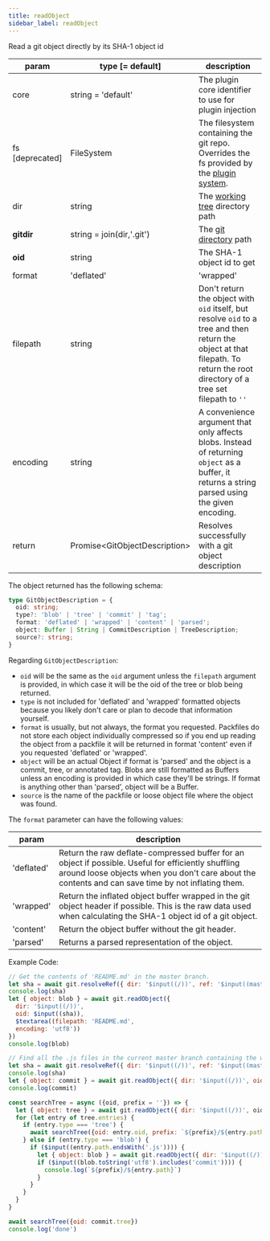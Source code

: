 ```yaml
---
title: readObject
sidebar_label: readObject
---
```


Read a git object directly by its SHA-1 object id

| param           | type [= default]                                         | description                                                                                                                                                                     |
| --------------- | -------------------------------------------------------- | ------------------------------------------------------------------------------------------------------------------------------------------------------------------------------- |
| core            | string = 'default'                                       | The plugin core identifier to use for plugin injection                                                                                                                          |
| fs [deprecated] | FileSystem                                               | The filesystem containing the git repo. Overrides the fs provided by the [plugin system](./plugin_fs.md).                                                                       |
| dir             | string                                                   | The [working tree](dir-vs-gitdir.md) directory path                                                                                                                             |
| **gitdir**      | string = join(dir,'.git')                                | The [git directory](dir-vs-gitdir.md) path                                                                                                                                      |
| **oid**         | string                                                   | The SHA-1 object id to get                                                                                                                                                      |
| format          | 'deflated' | 'wrapped' | 'content' | 'parsed' = 'parsed' | What format to return the object in. The choices are described in more detail below.                                                                                            |
| filepath        | string                                                   | Don't return the object with `oid` itself, but resolve `oid` to a tree and then return the object at that filepath. To return the root directory of a tree set filepath to `''` |
| encoding        | string                                                   | A convenience argument that only affects blobs. Instead of returning `object` as a buffer, it returns a string parsed using the given encoding.                                 |
| return          | Promise\<GitObjectDescription\>                          | Resolves successfully with a git object description                                                                                                                             |

The object returned has the following schema:

```ts
type GitObjectDescription = {
  oid: string;
  type?: 'blob' | 'tree' | 'commit' | 'tag';
  format: 'deflated' | 'wrapped' | 'content' | 'parsed';
  object: Buffer | String | CommitDescription | TreeDescription;
  source?: string;
}
```

Regarding `GitObjectDescription`:

- `oid` will be the same as the `oid` argument unless the `filepath` argument is provided, in which case it will be the oid of the tree or blob being returned.
- `type` is not included for 'deflated' and 'wrapped' formatted objects because you likely don't care or plan to decode that information yourself.
- `format` is usually, but not always, the format you requested. Packfiles do not store each object individually compressed so if you end up reading the object from a packfile it will be returned in format 'content' even if you requested 'deflated' or 'wrapped'.
- `object` will be an actual Object if format is 'parsed' and the object is a commit, tree, or annotated tag. Blobs are still formatted as Buffers unless an encoding is provided in which case they'll be strings. If format is anything other than 'parsed', object will be a Buffer.
- `source` is the name of the packfile or loose object file where the object was found.

The `format` parameter can have the following values:

| param      | description                                                                                                                                                                                               |
| ---------- | --------------------------------------------------------------------------------------------------------------------------------------------------------------------------------------------------------- |
| 'deflated' | Return the raw deflate-compressed buffer for an object if possible. Useful for efficiently shuffling around loose objects when you don't care about the contents and can save time by not inflating them. |
| 'wrapped'  | Return the inflated object buffer wrapped in the git object header if possible. This is the raw data used when calculating the SHA-1 object id of a git object.                                           |
| 'content'  | Return the object buffer without the git header.                                                                                                                                                          |
| 'parsed'   | Returns a parsed representation of the object.                                                                                                                                                            |

Example Code:

```js live
// Get the contents of 'README.md' in the master branch.
let sha = await git.resolveRef({ dir: '$input((/))', ref: '$input((master))' })
console.log(sha)
let { object: blob } = await git.readObject({
  dir: '$input((/))',
  oid: $input((sha)),
  $textarea((filepath: 'README.md',
  encoding: 'utf8'))
})
console.log(blob)
```

```js live
// Find all the .js files in the current master branch containing the word 'commit'
let sha = await git.resolveRef({ dir: '$input((/))', ref: '$input((master))' })
console.log(sha)
let { object: commit } = await git.readObject({ dir: '$input((/))', oid: sha })
console.log(commit)

const searchTree = async ({oid, prefix = ''}) => {
  let { object: tree } = await git.readObject({ dir: '$input((/))', oid })
  for (let entry of tree.entries) {
    if (entry.type === 'tree') {
      await searchTree({oid: entry.oid, prefix: `${prefix}/${entry.path}`})
    } else if (entry.type === 'blob') {
      if ($input((entry.path.endsWith('.js')))) {
        let { object: blob } = await git.readObject({ dir: '$input((/))', oid: entry.oid })
        if ($input((blob.toString('utf8').includes('commit')))) {
          console.log(`${prefix}/${entry.path}`)
        }
      }
    }
  }
}

await searchTree({oid: commit.tree})
console.log('done')
```

<script>
(function rewriteEditLink() {
  const el = document.querySelector('a.edit-page-link.button');
  if (el) {
    el.href = 'https://github.com/isomorphic-git/isomorphic-git/edit/master/src/commands/readObject.js';
  }
})();
</script>